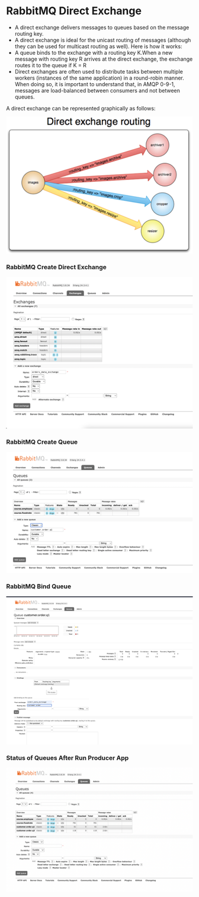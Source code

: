 # RabbitMQ Direct Exchange

- A direct exchange delivers messages to queues based on the message routing key.
- A direct exchange is ideal for the unicast routing of messages (although they can be used for multicast routing as well). Here is how it works:
- A queue binds to the exchange with a routing key K.When a new message with routing key R arrives at the direct exchange, the exchange routes it to the queue if K = R
- Direct exchanges are often used to distribute tasks between multiple workers (instances of the same application) in a round-robin manner. When doing so, it is important to understand that, in AMQP 0-9-1, messages are load-balanced between consumers and not between queues.

A direct exchange can be represented graphically as follows:

![](img/0.png)


### RabbitMQ Create Direct Exchange
![](img/1.png)

### RabbitMQ Create Queue
![](img/2.png)


### RabbitMQ Bind Queue
![](img/3.png)



### Status of Queues After Run Producer App 
![](img/4.png)


